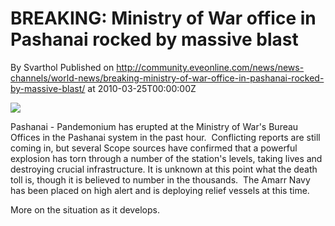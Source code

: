 # BREAKING: Ministry of War office in Pashanai rocked by massive blast
By Svarthol
Published on http://community.eveonline.com/news/news-channels/world-news/breaking-ministry-of-war-office-in-pashanai-rocked-by-massive-blast/ at 2010-03-25T00:00:00Z

![](http://www.eve-mercury.net/images/mercurybanner.png)

Pashanai - Pandemonium has erupted at the Ministry of War's Bureau Offices in the Pashanai system in the past hour.&nbsp; Conflicting reports are still coming in, but several Scope sources have confirmed that a powerful explosion has torn through a number of the station's levels, taking lives and destroying crucial infrastructure. It is unknown at this point what the death toll is, though it is believed to number in the thousands.&nbsp; The Amarr Navy has been placed on high alert and is deploying relief vessels at this time.

More on the situation as it develops.

&nbsp;


